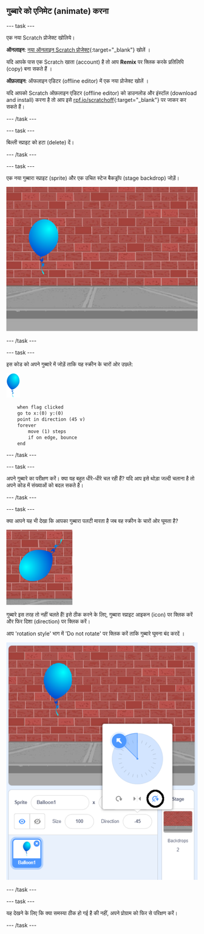 ## गुब्बारे को एनिमेट (animate) करना

--- task ---

एक नया Scratch प्रोजेक्ट खोलिये।

**ऑनलाइन**: [नया ऑनलाइन Scratch प्रोजेक्ट](http://rpf.io/scratch-new){:target="_blank"} खोलें ।

यदि आपके पास एक Scratch खाता (account) है तो आप **Remix** पर क्लिक करके प्रतिलिपि (copy) बना सकते हैं ।

**ऑफ़लाइन**: ऑफलाइन एडिटर (offline editor) में एक नया प्रोजेक्ट खोलें ।

यदि आपको Scratch ऑफ़लाइन एडिटर (offline editor) को डाउनलोड और इंस्टॉल (download and install) करना है तो आप इसे [rpf.io/scratchoff](http://rpf.io/scratchoff){:target="_blank"} पर जाकर कर सकते हैं।

--- /task ---

--- task ---

बिल्ली स्प्राइट को हटा (delete) दें।

--- /task ---

--- task ---

एक नया गुब्बारा स्प्राइट (sprite) और एक उचित स्टेज बैकड्रॉप (stage backdrop) जोड़ें।

![backdrop and balloon sprite](images/balloons-balloon.png)

--- /task ---


--- task ---

इस कोड को अपने गुब्बारे में जोड़ें ताकि यह स्क्रीन के चारों ओर उछले:

![balloon sprite](images/balloon-sprite.png)

```blocks3
    when flag clicked
    go to x:(0) y:(0)
    point in direction (45 v)
    forever
        move (1) steps
        if on edge, bounce
    end
```

--- /task ---

--- task ---

अपने गुब्बारे का परीक्षण करें। क्या यह बहुत धीरे-धीरे चल रही हैं? यदि आप इसे थोड़ा जल्दी चलाना है तो अपने कोड में संख्याओं को बदल सकते है।

--- /task ---

--- task ---

क्या आपने यह भी देखा कि आपका गुब्बारा पलटी मारता है जब वह स्क्रीन के चारों ओर घूमता है?

![balloon upside down](images/balloons-flip.png)

गुब्बारे इस तरह तो नहीं चलते हैं! इसे ठीक करने के लिए, गुब्बारा स्प्राइट आइकन (icon) पर क्लिक करें और फिर दिशा (direction) पर क्लिक करें।

आप 'rotation style' भाग में 'Do not rotate' पर क्लिक करें ताकि गुब्बारे घूमना बंद करदें ।

![rotation style option](images/balloons-lock-annotated.png)

--- /task ---

--- task ---

यह देखने के लिए कि क्या समस्या ठीक हो गई है की नहीं, अपने प्रोग्राम को फिर से परिक्षण करें।

--- /task ---
